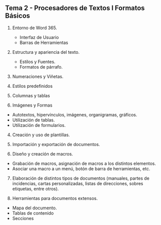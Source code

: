 ## **Tema 2 - Procesadores de Textos I Formatos Básicos**

1. Entorno de Word 365.
	- Interfaz de Usuario
	- Barras de Herramientas
	
2. Estructura y apariencia del texto.
	- Estilos y Fuentes. 
	- Formatos de párrafo.
 3. Numeraciones y Viñetas.
 4. Estilos predefinidos
 5. Columnas y tablas
 6. Imágenes y Formas
  - Autotextos, hipervínculos, imágenes, organigramas, gráficos.
  - Utilización de tablas.
  - Utilización de formularios.
  
4. Creación y uso de plantillas.

5. Importación y exportación de documentos.

6. Diseño y creación de macros.
  - Grabación de macros, asignación de macros a los distintos elementos.
  - Asociar una macro a un menú, botón de barra de herramientas, etc.

7. Elaboración de distintos tipos de documentos (manuales, partes de incidencias, cartas personalizadas, listas de direcciones, sobres etiquetas, entre otros).

8. Herramientas para documentos extensos.
  - Mapa del documento.
  - Tablas de contenido
  - Secciones
<!--stackedit_data:
eyJoaXN0b3J5IjpbMTA4MDA0MjQyMSw4MDgxNTA4MTNdfQ==
-->